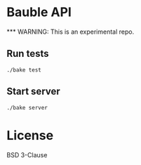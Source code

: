 
# Bauble API

*** WARNING: This is an experimental repo.

## Run tests

```./bake test```


## Start server

```./bake server```


# License
BSD 3-Clause
